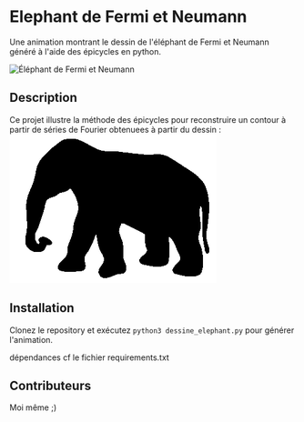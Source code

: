 # Elephant de Fermi et Neumann
Une animation montrant le dessin de l'éléphant de Fermi et Neumann généré à l'aide des épicycles en python.

![Éléphant de Fermi et Neumann](./epicycles_animation.gif)

## Description

Ce projet illustre la méthode des épicycles pour reconstruire un contour à partir de séries de Fourier obtenuees à partir du dessin :
![Éléphant de Fermi et Neumann](./elephant.png)

## Installation
Clonez le repository et exécutez `python3 dessine_elephant.py` pour générer l'animation.

dépendances cf le fichier requirements.txt

## Contributeurs
Moi même ;)
